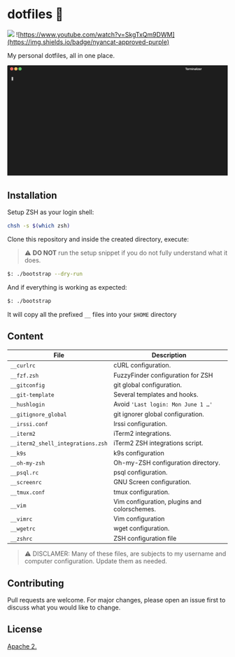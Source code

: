 # dotfiles 🦄
![](https://img.shields.io/badge/Works%20on-OSX-lightgrey) ![https://www.youtube.com/watch?v=SkgTxQm9DWM](https://img.shields.io/badge/nyancat-approved-purple)

My personal dotfiles, all in one place.

![demo](./img/demo.gif)

## Installation

Setup ZSH as your login shell:
``` bash
chsh -s $(which zsh)
```

Clone this repository and inside the created directory, execute:

> ⚠️ **DO NOT** run the setup snippet if you do not fully understand what it does.

```bash
$: ./bootstrap --dry-run
```
And if everything is working as expected:
```bash
$: ./bootstrap
```

It will copy all the prefixed `__` files into your `$HOME` directory

## Content
|File|Description|
|---|---|
|`__curlrc`| cURL configuration.
|`__fzf.zsh`| FuzzyFinder configuration for ZSH
|`__gitconfig`| git global configuration.
|`__git-template`| Several templates and hooks.
|`__hushlogin`| Avoid `'Last login: Mon June 1 …'`
|`__gitignore_global`| git ignorer global configuration.
|`__irssi.conf`| Irssi configuration.
|`__iterm2`| iTerm2 integrations.
|`__iterm2_shell_integrations.zsh`| iTerm2 ZSH integrations script.
|`__k9s`| k9s configuration
|`__oh-my-zsh`| Oh-my-ZSH configuration directory.
|`__psql.rc`| psql configuration.
|`__screenrc`| GNU Screen configuration.
|`__tmux.conf`| tmux configuration.
|`__vim`| Vim configuration, plugins and colorschemes.
|`__vimrc`| Vim configuration
|`__wgetrc`| wget configuration.
|`__zshrc`| ZSH configuration file


> ⚠️ DISCLAMER: Many of these files, are subjects to my username and computer configuration. Update them as needed.

## Contributing
Pull requests are welcome. For major changes, please open an issue first to discuss what you would like to change.

## License
[Apache 2.](./LICENSE)
